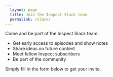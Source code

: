 ```yaml
---
  layout: page
  title: Join the Inspect Slack team
  permalink: /slack/
---
```


Come and be part of the Inspect Slack team.

- Get early access to episodes and show notes
- Share ideas on future content
- Meet fellow Inspect subscribers
- Be part of the community

Simply fill in the form below to get your invite.

<div class="typeform-widget" data-url="https://inspectpodcast.typeform.com/to/DDL6UJ" style="width: 100%; height: 400px;" > </div> <script> (function() { var qs,js,q,s,d=document, gi=d.getElementById, ce=d.createElement, gt=d.getElementsByTagName, id="typef_orm", b="https://embed.typeform.com/"; if(!gi.call(d,id)) { js=ce.call(d,"script"); js.id=id; js.src=b+"embed.js"; q=gt.call(d,"script")[0]; q.parentNode.insertBefore(js,q) } })() </script>
